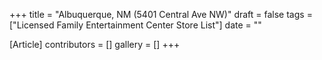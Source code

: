 +++
title = "Albuquerque, NM (5401 Central Ave NW)"
draft = false
tags = ["Licensed Family Entertainment Center Store List"]
date = ""

[Article]
contributors = []
gallery = []
+++